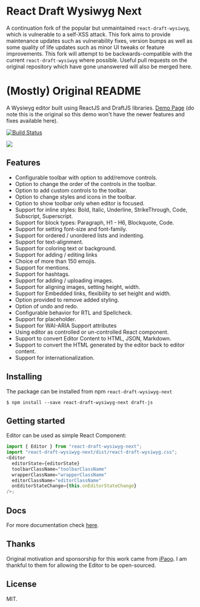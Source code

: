# React Draft Wysiwyg Next
A continuation fork of the popular but unmaintained `react-draft-wysiwyg`, which is vulnerable to a self-XSS attack.
This fork aims to provide maintenance updates such as vulnerability fixes, version bumps as well as some quality of life updates such as minor UI tweaks or feature improvements. This fork will attempt to be backwards-compatible with the current `react-draft-wysiwyg` where possible. Useful pull requests on the original repository which have gone unanswered will also be merged here.

# (Mostly) Original README
A Wysiwyg editor built using ReactJS and DraftJS libraries.
[Demo Page](https://jpuri.github.io/react-draft-wysiwyg) (do note this is the original so this demo won't have the newer features and fixes available here).

[![Build Status](https://travis-ci.org/jpuri/react-draft-wysiwyg.svg?branch=master)](https://travis-ci.org/jpuri/react-draft-wysiwyg)

![](http://i.imgur.com/tU7kJ6i.gif)

## Features

- Configurable toolbar with option to add/remove controls.
- Option to change the order of the controls in the toolbar.
- Option to add custom controls to the toolbar.
- Option to change styles and icons in the toolbar.
- Option to show toolbar only when editor is focused.
- Support for inline styles: Bold, Italic, Underline, StrikeThrough, Code, Subscript, Superscript.
- Support for block types: Paragraph, H1 - H6, Blockquote, Code.
- Support for setting font-size and font-family.
- Support for ordered / unordered lists and indenting.
- Support for text-alignment.
- Support for coloring text or background.
- Support for adding / editing links
- Choice of more than 150 emojis.
- Support for mentions.
- Support for hashtags.
- Support for adding / uploading images.
- Support for aligning images, setting height, width.
- Support for Embedded links, flexibility to set height and width.
- Option provided to remove added styling.
- Option of undo and redo.
- Configurable behavior for RTL and Spellcheck.
- Support for placeholder.
- Support for WAI-ARIA Support attributes
- Using editor as controlled or un-controlled React component.
- Support to convert Editor Content to HTML, JSON, Markdown.
- Support to convert the HTML generated by the editor back to editor content.
- Support for internationalization.

## Installing

The package can be installed from npm `react-draft-wysiwyg-next`

```
$ npm install --save react-draft-wysiwyg-next draft-js
```

## Getting started

Editor can be used as simple React Component:

```js
import { Editor } from "react-draft-wysiwyg-next";
import "react-draft-wysiwyg-next/dist/react-draft-wysiwyg.css";
<Editor
  editorState={editorState}
  toolbarClassName="toolbarClassName"
  wrapperClassName="wrapperClassName"
  editorClassName="editorClassName"
  onEditorStateChange={this.onEditorStateChange}
/>;
```

## Docs

For more documentation check [here](https://jpuri.github.io/react-draft-wysiwyg/#/docs?_k=jjqinp).

## Thanks

Original motivation and sponsorship for this work came from [iPaoo](http://www.ipaoo.com/). I am thankful to them for allowing the Editor to be open-sourced.

## License

MIT.
